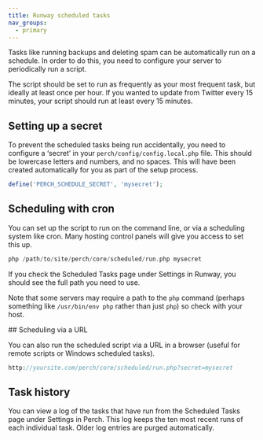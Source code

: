 ```yaml
---
title: Runway scheduled tasks
nav_groups:
  - primary
---
```


Tasks like running backups and deleting spam can be automatically run on a schedule. In order to do this, you need to configure your server to periodically run a script.

The script should be set to run as frequently as your most frequent task, but ideally at least once per hour. If you wanted to update from Twitter every 15 minutes, your script should run at least every 15 minutes.

## Setting up a secret

To prevent the scheduled tasks being run accidentally, you need to configure a ‘secret’ in your `perch/config/config.local.php` file. This should be lowercase letters and numbers, and no spaces. This will have been created automatically for you as part of the setup process.

```php
define('PERCH_SCHEDULE_SECRET', 'mysecret');
```

## Scheduling with cron

You can set up the script to run on the command line, or via a scheduling system like cron. Many hosting control panels will give you access to set this up.

```php
php /path/to/site/perch/core/scheduled/run.php mysecret
```

If you check the Scheduled Tasks page under Settings in Runway, you should see the full path you need to use.

Note that some servers may require a path to the `php` command (perhaps something like `/usr/bin/env php` rather than just `php`) so check with your host.

## Scheduling via a URL

You can also run the scheduled script via a URL in a browser (useful for remote scripts or Windows scheduled tasks).

```php
http://yoursite.com/perch/core/scheduled/run.php?secret=mysecret
```

## Task history

You can view a log of the tasks that have run from the Scheduled Tasks page under Settings in Perch. This log keeps the ten most recent runs of each individual task. Older log entries are purged automatically.
